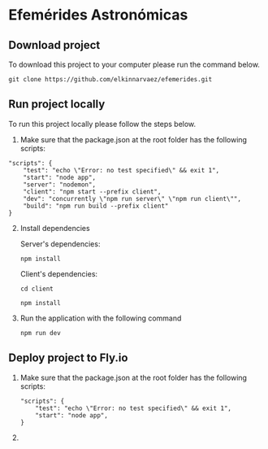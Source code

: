 # Efemérides Astronómicas

## Download project

To download this project to your computer please run the command below.

    git clone https://github.com/elkinnarvaez/efemerides.git

## Run project locally

To run this project locally please follow the steps below.

1. Make sure that the package.json at the root folder has the following scripts:

```
"scripts": {
    "test": "echo \"Error: no test specified\" && exit 1",
    "start": "node app",
    "server": "nodemon",
    "client": "npm start --prefix client",
    "dev": "concurrently \"npm run server\" \"npm run client\"",
    "build": "npm run build --prefix client"
}
```

2. Install dependencies
    
    Server's dependencies:

    ```
    npm install
    ```

    Client's dependencies:

    ```
    cd client
    ```
    ```
    npm install
    ```

3. Run the application with the following command

    ```
    npm run dev
    ```

## Deploy project to Fly.io

1. Make sure that the package.json at the root folder has the following scripts:

    ```
    "scripts": {
        "test": "echo \"Error: no test specified\" && exit 1",
        "start": "node app",
    }
    ```

2. 